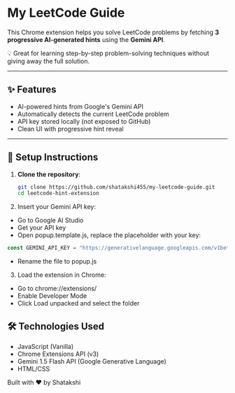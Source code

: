 # My LeetCode Guide

This Chrome extension helps you solve LeetCode problems by fetching **3 progressive AI-generated hints** using the **Gemini API**.

💡 Great for learning step-by-step problem-solving techniques without giving away the full solution.

---

## ✨ Features

-  AI-powered hints from Google's Gemini API
-  Automatically detects the current LeetCode problem
-  API key stored locally (not exposed to GitHub)
-  Clean UI with progressive hint reveal

---

## 🚀 Setup Instructions

1. **Clone the repository**:
   ```bash
   git clone https://github.com/shatakshi455/my-leetcode-guide.git
   cd leetcode-hint-extension
   ```
2. Insert your Gemini API key:

- Go to Google AI Studio
- Get your API key 
- Open popup.template.js, replace the placeholder with your key:

```js
const GEMINI_API_KEY = "https://generativelanguage.googleapis.com/v1beta/models/gemini-1.5-flash:generateContent?key=YOUR_API_KEY";
```
- Rename the file to popup.js


3. Load the extension in Chrome:

- Go to chrome://extensions/
- Enable Developer Mode
- Click Load unpacked and select the folder


## 🛠 Technologies Used
- JavaScript (Vanilla)
- Chrome Extensions API (v3)
- Gemini 1.5 Flash API (Google Generative Language)
- HTML/CSS



Built with ❤️ by Shatakshi
